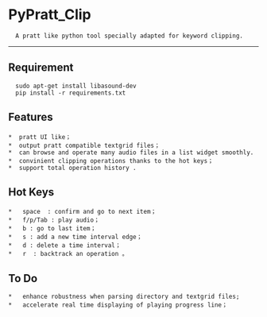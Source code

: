 # PyPratt_Clip

      A pratt like python tool specially adapted for keyword clipping.
---------------------

## Requirement

      sudo apt-get install libasound-dev
      pip install -r requirements.txt

## Features

    *  pratt UI like；
    *  output pratt compatible textgrid files；
    *  can browse and operate many audio files in a list widget smoothly.
    *  convinient clipping operations thanks to the hot keys；
    *  support total operation history .

## Hot Keys

    *   space  : confirm and go to next item；
    *   f/p/Tab : play audio；
    *   b : go to last item；
    *   s : add a new time interval edge；
    *   d : delete a time interval； 
    *   r  : backtrack an operation 。

## To Do

    *   enhance robustness when parsing directory and textgrid files;
    *   accelerate real time displaying of playing progress line；
